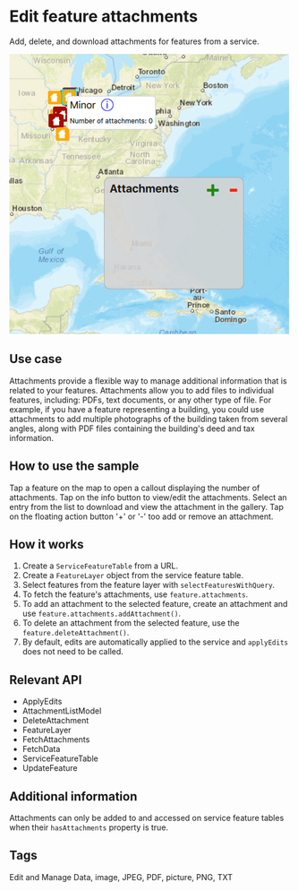 # Edit feature attachments

Add, delete, and download attachments for features from a service.

![](screenshot.png)

## Use case

Attachments provide a flexible way to manage additional information that is related to your features. Attachments allow you to add files to individual features, including: PDFs, text documents, or any other type of file. For example, if you have a feature representing a building, you could use attachments to add multiple photographs of the building taken from several angles, along with PDF files containing the building's deed and tax information.

## How to use the sample

Tap a feature on the map to open a callout displaying the number of attachments. Tap on the info button to view/edit the attachments. Select an entry from the list to download and view the attachment in the gallery. Tap on the floating action button '+' or '-' too add or remove an attachment.

## How it works

1. Create a `ServiceFeatureTable` from a URL.
2. Create a `FeatureLayer` object from the service feature table.
3. Select features from the feature layer with `selectFeaturesWithQuery`.
4. To fetch the feature's attachments, use `feature.attachments`.
5. To add an attachment to the selected feature, create an attachment and use `feature.attachments.addAttachment()`.
6. To delete an attachment from the selected feature, use the `feature.deleteAttachment()`.
7. By default, edits are automatically applied to the service and `applyEdits` does not need to be called.

## Relevant API

* ApplyEdits
* AttachmentListModel
* DeleteAttachment
* FeatureLayer
* FetchAttachments
* FetchData
* ServiceFeatureTable
* UpdateFeature

## Additional information

Attachments can only be added to and accessed on service feature tables when their `hasAttachments` property is true.

## Tags

Edit and Manage Data, image, JPEG, PDF, picture, PNG, TXT
